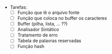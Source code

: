 - Tarefas:
	- [ ] Função que lê o arquivo fonte
	- [ ] Função que coloca no buffer os caracteres
	- [ ] Buffer (pilha, lista, ... ??)
	- [ ] Analisador Sintático
	- [ ] Tratamento de erro
	- [ ] Tabela de palavras reservadas
	- [ ] Função hash
